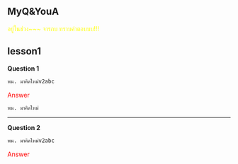 ## MyQ&YouA

<span style="color:yellow" >อยู่ในช่วง~~~ จารกบ ทราบคำตอบบบ!!!</span>

## lesson1

**Question 1**

```bash
พน. มาคิดใหม่v2abc
```
<span style="color:red">Answer</span><br>

```bash
พน. มาคิดใหม่
```

---

**Question 2**

```bash
พน. มาคิดใหม่v2abc
```
<span style="color:red">Answer</span><br>

```bash


```